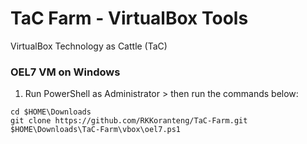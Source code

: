# TaC Farm - VirtualBox Tools  
VirtualBox Technology as Cattle (TaC)

### OEL7 VM on Windows
1. Run PowerShell as Administrator > then run the commands below:
```
cd $HOME\Downloads
git clone https://github.com/RKKoranteng/TaC-Farm.git
$HOME\Downloads\TaC-Farm\vbox\oel7.ps1
```

